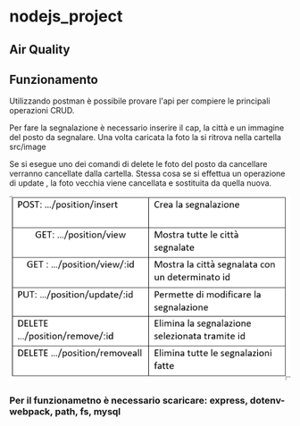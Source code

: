 # nodejs_project


## Air Quality

## Funzionamento

Utilizzando postman è possibile provare l'api per compiere le principali operazioni CRUD. <br>

Per fare la segnalazione è necessario inserire il cap, la città e un immagine del posto da segnalare. Una volta caricata la foto la si ritrova nella cartella src/image <br>

Se si esegue uno dei comandi di delete le foto del posto da cancellare verranno cancellate dalla cartella. Stessa cosa se si effettua un operazione di update , la foto vecchia viene cancellata e sostituita da quella nuova.

![Scheme](https://github.com/azmi27-12/nodejs_project/blob/main/screenshoot/operazioni.PNG)


### Per il funzionametno è necessario scaricare: express, dotenv-webpack, path, fs, mysql

